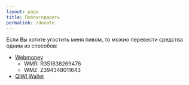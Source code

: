 ```yaml
---
layout: page
title: Поблагодарить
permalink: /donate
---
```

Если Вы хотите угостить меня пивом, то можно перевести средства одним из способов:
* [Webmoney](https://pay.web.money/367708756497)
    * WMR: R351838269476
    * WMZ: Z394348011643
* [QIWI Wallet](https://w.qiwi.com/p/380501483104)
